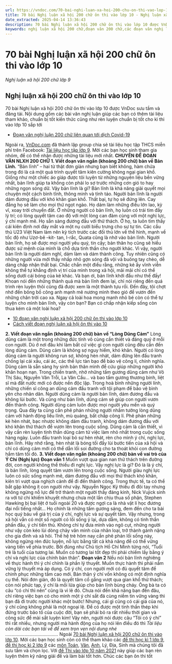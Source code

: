 ```yaml
---
url: https://vndoc.com/70-bai-nghi-luan-xa-hoi-200-chu-on-thi-vao-lop-10-232615
title: 70 bài Nghị luận xã hội 200 chữ ôn thi vào lớp 10 - Nghị luận xã hội 200 chữ lớp 9 - VnDoc.com
date_extracted: 2025-04-14 13:36:43
description: 70 bài Nghị luận xã hội 200 chữ ôn thi vào lớp 10 được VnDoc sưu tầm và đăng tải. Mời các bạn tải về tham khảo, chuẩn bị tốt cho kì thi vào lớp 10 sắp tới
keywords: nghị luận xã hội 200 chữ,đoạn văn 200 chữ,các đoạn văn nghị luận xã hội 200 chữ,cách làm đoạn văn 200 chữ,bộ đề nghị luận xã hội 200 chữ,cách làm bài văn 200 chữ,cách làm bài văn nghị luận xã hội 200 chữ,cách làm bài văn nghị luận 200 chữ,đoạn văn nghị luận 200 chữ,đoạn văn nghị luận xã hội 200 chữ,nghị luận xã hội 200 chữ về hạnh phúc
---
```


# 70 bài Nghị luận xã hội 200 chữ ôn thi vào lớp 10
 _Nghị luận xã hội 200 chữ lớp 9_
## Nghị luận xã hội 200 chữ ôn thi vào lớp 10
70 bài Nghị luận xã hội 200 chữ ôn thi vào lớp 10 được VnDoc sưu tầm và đăng tải. Nội dung gồm các bài văn nghị luận giúp các bạn có thêm tài liệu tham khảo, chuẩn bị tốt kiến thức cũng như rèn luyện chuẩn bị tốt cho kì thi vào lớp 10 sắp tới
  * [Đoạn văn nghị luận 200 chữ liên quan tới dịch Covid-19](<https://vndoc.com/doan-van-nghi-luan-200-chu-lien-quan-toi-dich-covid-19-196112>)

Ngoài ra, [VnDoc.com](<https://vndoc.com/>) đã thành lập group chia sẻ tài liệu học tập THCS miễn phí trên Facebook: [Tài liệu học tập lớp 9](</goto?u=aHR0cHM6Ly93d3cuZmFjZWJvb2suY29tL2dyb3Vwcy8xMzkzMjI2OTU3NDYzNDUxLw%3D%3D>). Mời các bạn học sinh tham gia nhóm, để có thể nhận được những tài liệu mới nhất.
**CHUYÊN ĐỀ**
**ĐOẠN VĂN NLXH 200 CHỮ**
**1\. Viết đoạn văn ngắn \(khoảng 200 chữ\) bàn về Bản Lĩnh.**
“Bản lĩnh” – hai từ thật đơn giản nhưng bạn biết không, hàm chứa trong đó là cả một quá trình quyết tâm kiên cường không ngại gian khổ. Giống như một chiếc áo giáp được tôi luyện từ những nguyên liệu bền vững nhất, bản lĩnh giúp ta không còn phải lo sợ trước những cơn gió to hay những ngọn sóng dữ. Vậy bản lĩnh là gì? Bản lĩnh là khả năng giải quyết mọi chuyện một cách bình tĩnh, thông minh và tỉnh táo. Người bản lĩnh là người dám đương đầu với khó khăn gian khổ. Thất bại, tự họ sẽ đứng lên. Cay đắng họ sẽ làm cho mọi thứ ngọt ngào. Họ dám làm những điều lớn lao, kỳ vĩ, xoay trời chuyển đất. Ở những người có bản lĩnh, họ luôn có trái tim đầy lý trí; có lòng quyết tâm cao độ với một lòng can đảm cùng với một nghị lực, ý chí mạnh mẽ. Họ sẵn sàng đương đầu với thử thách. Ở họ, ta luôn tìm thấy cái kiên định nơi đáy mắt và một nụ cười biểu trưng cho sự tự tin. Các cầu thủ U23 Việt Nam làm nên kỳ tích trước các đối thủ lớn về thể hình, mạnh về tốc độ như Uzơ-bê –kit- tan, I-rắc, Quata cũng là nhờ vào bản lĩnh. Người bản lĩnh, họ sẽ được mọi người yêu quý, tin cậy; bản thân họ cũng sẽ hiểu được sứ mệnh của mình là chỗ dựa tinh thần cho người khác. Vì vậy, người bản lĩnh là người dám nghĩ, dám làm và dám thành công. Tuy nhiên cũng có những người vừa mới thấy nhấp nhô gợn sóng đã vội vã buông tay chèo, dễ dàng chấp nhận thất bại. Chắc chắn một điều rằng, những kẻ ấy vĩnh viễn không thể tự khẳng định vị trí của mình trong xã hội, mãi mãi chỉ có thể sống dưới cái bóng của kẻ khác. Và bạn ơi, bản lĩnh khởi đầu như thế đấy\! Khoan nói đến những thành quả mà bản lĩnh đem lại, chỉ nói riêng đến quá trình rèn luyện thôi cũng đã được xem là một thành tựu rồi. Đến đây, tôi chợt nhớ đến bông bồ công anh mạnh mẽ nương mình theo gió để vươn đến những chân trời cao xa. Ngay cả loài hoa mong manh nhỏ bé còn có thể tự luyện cho mình bản lĩnh, vậy còn bạn? Bạn có chấp nhận kiếp sống còn thua kém cả một loài hoa?
  * [10 đoạn văn nghị luận xã hội 200 chữ ôn thi vào lớp 10](<https://vndoc.com/10-doan-van-nghi-luan-xa-hoi-200-chu-on-thi-vao-lop-10-196197>)
  * [Cách viết đoạn nghị luận xã hội ôn thi vào 10](<https://vndoc.com/cach-viet-doan-nghi-luan-xa-hoi-on-thi-vao-10-232623>)

**2\. Viết đoạn văn ngắn \(khoảng 200 chữ\) bàn về “Lòng Dũng Cảm”**
Lòng dũng cảm là một trong những đức tính vô cùng cần thiết và đáng quý ở mỗi con người. Dù ở nơi đâu khi làm bất cứ việc gì con người cũng đều cần đến lòng dũng cảm. Dũng cảm là không sợ nguy hiểm, khó khăn. Người có lòng dũng cảm là người không run sợ, không hèn nhát, dám đứng lên đấu tranh chống lại cái xấu, cái ác, các thế lực tàn bạo để bảo vệ công lí, chính nghĩa. Dũng cảm là sẵn sàng hy sinh bản thân mình để cứu giúp những người khó khăn hoạn nạn. Trong chiến tranh, nhờ những tấm gương dũng cảm như Võ Thị Sáu, Nguyễn Văn Trỗi, La Văn Cầu… và bao tấm gương thương binh, liệt sĩ mà đất nước mới có được nền độc lập. Trong hoà bình những người lính, những chiến sĩ công an dũng cảm đấu tranh với tội phạm để bảo vệ bình yên cho nhân dân. Người dũng cảm là người bản lĩnh, dám đương đầu và không lùi bước. Và cũng như bản lĩnh, dũng cảm sẽ giúp con người vươn đến thành công. Người dũng cảm luôn được mọi người yêu mến và quý trọng. Qua đây ta cũng cần phê phán những người nhầm tưởng lòng dũng cảm với hành động liều lĩnh, mù quáng, bất chấp công lí. Phê phán những kẻ hèn nhát, bạc nhược không dám đấu tranh, không dám đương đầu với khó khăn thử thách để vươn lên trong cuộc sống. Dũng cảm là cần thiết, vì vậy cần rèn luyện tinh thần dũng cảm từ việc làm nhỏ nhất trong cuộc sống hàng ngày.
Luôn đấu tranh loại bỏ sự hèn nhát, rèn cho mình ý chí, nghị lực, bản lĩnh. Hãy nhớ rằng, hèn nhát là bóng tối đẩy lùi bước tiến của xã hội và chỉ có dũng cảm mới có thể dẫn lối soi đường cho ta thoát khỏi con đường hầm tăm tối đó.
**3\. Viết đoạn văn ngắn \(khoảng 200 chữ\) bàn về vai trò của Ý Chí \(Nghị lực\)**
**Đoạn văn 1**
Muốn vượt qua gian nan thử thách trên đường đời, con người không thể thiếu đi nghị lực. Vậy nghị lực là gì? Đó là là ý chí, là bản lĩnh, lòng quyết tâm vươn lên trong cuộc sống. Người giàu nghị lực luôn có sức sống mạnh mẽ, dám đương đầu với mọi thử thách khó khăn, kiên trì vượt qua nghịch cảnh để đi đến thành công. Trong thực tế, ta có thể bắt gặp không ít con người như vậy. Nguyễn Ngọc Ký thiếu đi đôi tay nhưng không ngừng nỗ lực để trở thành một người thầy đáng kính, Nick Vujick sinh ra với tứ chi khiếm khuyết nhưng chưa một lần chịu thua số phận, Stephen Hawking bị bại liệt ở tuổi ngoài 20 và được ngợi ca là nhà vật lí học đương đại nổi tiếng nhất… Họ chính là những tấm gương sáng, đem đến cho ta bài học quý báu về giá trị của ý chí, nghị lực và sự quyết tâm. Vậy nhưng, trong xã hội vẫn có một số người có lối sống ỷ lại, dựa dẫm, không có tinh thần phấn đấu, ý chí tiến thủ. Không chỉ tự đưa mình vào ngõ cụt, những người như vậy còn kéo lùi dòng chảy văn minh của nhân loại, trở thành gánh nặng cho gia đình và xã hôi. Thế hệ trẻ hôm nay cần phê phán lối sống này, không ngừng rèn đức luyện, nỗ lực bằng tất cả khả năng để có thể vững vàng tiến về phía trước. Bởi đúng như Chủ tịch Hồ Chí Minh từng nói, “Tuổi trẻ là tuổi của tương lai. Muốn có tương lai tốt đẹp thì phải chiếm lấy bằng ý chí và nghị lực của chính bản thân”.
**Đoạn văn 2**
Nếu nói bản lĩnh nghiêng về thực hành thì ý chí chính là phần lý thuyết. Muốn thực hành thì phải nắm vững lý thuyết mà áp dụng. Có ý chí, con người mới có đủ quyết tâm để chinh phục những tầm cao mới. Bản thân ý chí vốn không có một định nghĩa cụ thể. Nói đơn giản, đó là quyết tâm cố gắng vượt qua gian khổ thử thách; còn nói phức tạp, ý chí là mồi lửa giúp cho bản lĩnh bùng cháy. Ông bà ta có câu “có chí thì nên” cũng là vì lẽ đó. Chưa nói đến khả năng bạn đến đâu, chỉ riêng việc bạn có cho mình một ý chí sắt đá cùng niềm tin vững vàng thì bạn đã đi trước người khác một bước\! Nhưng, cái gì cũng có cái giá của nó, ý chí cũng không phải là một ngoại lệ. Để có được một tinh thần thép khi đứng trước bão tố của cuộc đời, bạn sẽ phải bỏ ra rất nhiều thời gian và công sức để mài sắt luyện kim\! Vậy nên, người nói được câu “Tôi có ý chí” thì rất nhiều, nhưng người mà hành động của họ nói lên điều đó thì
 _Tài liệu còn dài các bạn tải về để xem trọn vẹn nội dung nhé_
 _........................................._
Ngoài [70 bài Nghị luận xã hội 200 chữ ôn thi vào lớp 10](<https://vndoc.com/70-bai-nghi-luan-xa-hoi-200-chu-on-thi-vao-lop-10-232615>). Mời các bạn học sinh còn có thể tham khảo các [đề thi học kì 1 lớp 9](<https://vndoc.com/de-thi-hoc-ki-1-lop9>), [đề thi học kì 2 lớp 9](<https://vndoc.com/de-thi-hoc-ki-2-lop9>) các [môn Toán](<https://vndoc.com/toan-lop9>), [Văn](<https://vndoc.com/ngu-van-lop9>), [Anh](<https://vndoc.com/tieng-anh-lop9>), Lý, Địa, Sinh mà chúng tôi đã sưu tầm và chọn lọc. Với [đề Thi vào lớp 10 năm 2021](<https://vndoc.com/luyen-thi-vao-lop10>) này giúp các bạn rèn luyện thêm kỹ năng giải đề và làm bài tốt hơn. Chúc các bạn ôn thi tốt
